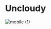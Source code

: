 # Uncloudy

![mobile (1)](https://user-images.githubusercontent.com/95291101/173553011-86359127-fa7e-4da7-846b-7d62dbdf31e7.png)

